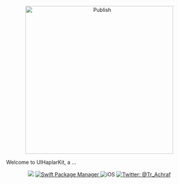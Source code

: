 <p align="center">
    <img src="Source/HaplarUI-logo.png" width="400" max-width="90%" alt="Publish" />
</p>

Welcome to UIHaplarKit, a ...

<p align="center">
    <img src="https://img.shields.io/badge/Swift-5.4-orange.svg" />
    <a href="https://swift.org/package-manager">
        <img src="https://img.shields.io/badge/swiftpm-compatible-brightgreen.svg?style=flat" alt="Swift Package Manager" />
    </a>
     <img src="https://img.shields.io/badge/platforms-iOS-brightgreen" alt="iOS" />
    <a href="https://twitter.com/Tr_Achraf">
        <img src="https://img.shields.io/badge/twitter-Tr__Achraf-blue" alt="Twitter: @Tr_Achraf" />
    </a>
</p>
